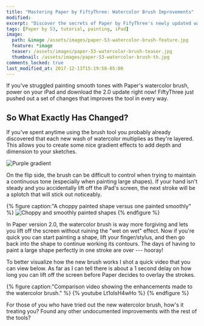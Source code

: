 ```yaml
---
title: "Mastering Paper by FiftyThree: Watercolor Brush Improvements"
modified:
excerpt: "Discover the secrets of Paper by FifyThree's newly updated watercolor brush in this short tutorial and video."
tags: [Paper by 53, tutorial, painting, iPad]
image:
  path: &image /assets/images/paper-53-watercolor-brush-feature.jpg
  feature: *image
  teaser: /assets/images/paper-53-watercolor-brush-teaser.jpg
  thumbnail: /assets/images/paper-53-watercolor-brush-th.jpg
comments_locked: true
last_modified_at: 2017-12-13T15:19:58-05:00
---
```


If you've struggled painting smooth tones with Paper's watercolor brush, power on your iPad and download the 2.0 update right now! FiftyThree just pushed out a set of changes that improves the tool in every way.

## So What Exactly Has Changed? 

If you've spent anytime using the brush tool you probably already discovered that each new wash of watercolor multiplies as they're layered. This allows you to create some nice gradient effects to add depth and dimension to your sketches.

![Purple gradient](/assets/images/paper-53-watercolor-gradient.jpg)

On the flip side, the brush can be difficult to control when trying to maintain a continuous tone (especially when painting large shapes). If your hand isn't steady and you accidentally lift off the iPad's screen, the next stroke will be a splotch that will stick out noticeably.

{% figure caption:"A choppy painted shape versus one painted smoothly" %}
![Choppy and smoothly painted shapes](/assets/images/paper-53-choppy-smooth-paint-2.jpg)
{% endfigure %}

In Paper version 2.0, the watercolor brush is way more forgiving and lets you lift off the screen without ruining the "wet on wet" effect. Now if you're quick you can start painting a shape, lift your finger/stylus, and then go back into the shape to continue working its contours. The days of having to paint a large shape perfectly in one stroke are over --- hooray!

To better visualize how the new brush works I shot a quick video that you can view below. As far as I can tell there is about a 1 second delay on how long you can lift off the screen before Paper decides to overlay the strokes.

{% figure caption:"Comparison video showing the enhancements made to the watercolor brush." %}
{% youtube Lt1oIsH4wHo %}
{% endfigure %}

For those of you who have tried out the new watercolor brush, how's it treating you? Found any other undocumented improvements with the rest of the tools?
